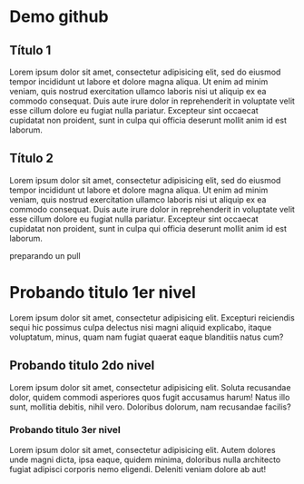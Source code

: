 # Demo github
## Título 1
Lorem ipsum dolor sit amet, consectetur adipisicing elit, sed do eiusmod
tempor incididunt ut labore et dolore magna aliqua. Ut enim ad minim veniam,
quis nostrud exercitation ullamco laboris nisi ut aliquip ex ea commodo
consequat. Duis aute irure dolor in reprehenderit in voluptate velit esse
cillum dolore eu fugiat nulla pariatur. Excepteur sint occaecat cupidatat non
proident, sunt in culpa qui officia deserunt mollit anim id est laborum.
## Título 2
Lorem ipsum dolor sit amet, consectetur adipisicing elit, sed do eiusmod
tempor incididunt ut labore et dolore magna aliqua. Ut enim ad minim veniam,
quis nostrud exercitation ullamco laboris nisi ut aliquip ex ea commodo
consequat. Duis aute irure dolor in reprehenderit in voluptate velit esse
cillum dolore eu fugiat nulla pariatur. Excepteur sint occaecat cupidatat non
proident, sunt in culpa qui officia deserunt mollit anim id est laborum.

preparando un pull
# Probando titulo 1er nivel
Lorem ipsum dolor sit amet, consectetur adipisicing elit. Excepturi reiciendis sequi hic possimus culpa delectus nisi magni aliquid explicabo, itaque voluptatum, minus, quam nam fugiat quaerat eaque blanditiis natus cum?
## Probando titulo 2do nivel
Lorem ipsum dolor sit amet, consectetur adipisicing elit. Soluta recusandae dolor, quidem commodi asperiores quos fugit accusamus harum! Natus illo sunt, mollitia debitis, nihil vero. Doloribus dolorum, nam recusandae facilis?
### Probando titulo 3er nivel
Lorem ipsum dolor sit amet, consectetur adipisicing elit. Autem dolores unde magni dicta, ipsa eaque, quidem minima, doloribus nulla architecto fugiat adipisci corporis nemo eligendi. Deleniti veniam dolore ab aut!